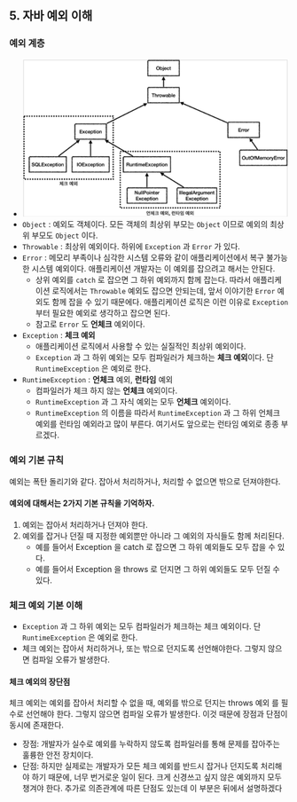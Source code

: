 ## 5. 자바 예외 이해

### 예외 계층
- <img src="../../images/exception.png" alt="예외 계층 그림">
- `Object` : 예외도 객체이다. 모든 객체의 최상위 부모는 `Object` 이므로 예외의 최상위 부모도 `Object`
이다.
- `Throwable` : 최상위 예외이다. 하위에 `Exception` 과 `Error` 가 있다.
- `Error` : 메모리 부족이나 심각한 시스템 오류와 같이 애플리케이션에서 복구 불가능한 시스템 예외이다.
애플리케이션 개발자는 이 예외를 잡으려고 해서는 안된다.
  - 상위 예외를 `catch` 로 잡으면 그 하위 예외까지 함께 잡는다. 따라서 애플리케이션 로직에서는
  `Throwable` 예외도 잡으면 안되는데, 앞서 이야기한 `Error` 예외도 함께 잡을 수 있기 때문에다.
  애플리케이션 로직은 이런 이유로 `Exception` 부터 필요한 예외로 생각하고 잡으면 된다.
  - 참고로 `Error` 도 **언체크** 예외이다.
- `Exception` : **체크 예외**
  - 애플리케이션 로직에서 사용할 수 있는 실질적인 최상위 예외이다.
  - `Exception` 과 그 하위 예외는 모두 컴파일러가 체크하는 **체크 예외**이다. 단 `RuntimeException` 은
  예외로 한다.
- `RuntimeException` : **언체크** 예외, **런타임** 예외
  - 컴파일러가 체크 하지 않는 **언체크** 예외이다.
  - `RuntimeException` 과 그 자식 예외는 모두 **언체크** 예외이다.
  - `RuntimeException` 의 이름을 따라서 `RuntimeException` 과 그 하위 언체크 예외를 런타임
  예외라고 많이 부른다. 여기서도 앞으로는 런타임 예외로 종종 부르겠다.  

### 예외 기본 규칙
예외는 폭탄 돌리기와 같다. 잡아서 처리하거나, 처리할 수 없으면 밖으로 던져야한다.  

#### 예외에 대해서는 2가지 기본 규칙을 기억하자.
1. 예외는 잡아서 처리하거나 던져야 한다.
2. 예외를 잡거나 던질 때 지정한 예외뿐만 아니라 그 예외의 자식들도 함께 처리된다.
   - 예를 들어서 Exception 을 catch 로 잡으면 그 하위 예외들도 모두 잡을 수 있다.
   - 예를 들어서 Exception 을 throws 로 던지면 그 하위 예외들도 모두 던질 수 있다.

### 체크 예외 기본 이해
- `Exception` 과 그 하위 예외는 모두 컴파일러가 체크하는 체크 예외이다. 단 `RuntimeException` 은
예외로 한다.
- 체크 예외는 잡아서 처리하거나, 또는 밖으로 던지도록 선언해야한다. 그렇지 않으면 컴파일 오류가
발생한다.

#### 체크 예외의 장단점
체크 예외는 예외를 잡아서 처리할 수 없을 때, 예외를 밖으로 던지는 throws 예외 를 필수로 선언해야
한다. 그렇지 않으면 컴파일 오류가 발생한다. 이것 때문에 장점과 단점이 동시에 존재한다.
- 장점: 개발자가 실수로 예외를 누락하지 않도록 컴파일러를 통해 문제를 잡아주는 훌륭한 안전 장치이다.
- 단점: 하지만 실제로는 개발자가 모든 체크 예외를 반드시 잡거나 던지도록 처리해야 하기 때문에, 너무
번거로운 일이 된다. 크게 신경쓰고 싶지 않은 예외까지 모두 챙겨야 한다. 추가로 의존관계에 따른 단점도
있는데 이 부분은 뒤에서 설명하겠다


